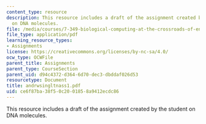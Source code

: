 ```yaml
---
content_type: resource
description: This resource includes a draft of the assignment created by the student
  on DNA molecules.
file: /media/courses/7-349-biological-computing-at-the-crossroads-of-engineering-and-science-spring-2005/ce6f87ba38f50c2001858a9412ecdc86_andrwsingltnass1.pdf
file_type: application/pdf
learning_resource_types:
- Assignments
license: https://creativecommons.org/licenses/by-nc-sa/4.0/
ocw_type: OCWFile
parent_title: Assignments
parent_type: CourseSection
parent_uid: d94c4372-d364-6d70-dec3-dbddaf026d53
resourcetype: Document
title: andrwsingltnass1.pdf
uid: ce6f87ba-38f5-0c20-0185-8a9412ecdc86
---
```

This resource includes a draft of the assignment created by the student on DNA molecules.